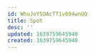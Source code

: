 ```yaml
---
id: WhuJoY5OAcTT1v694wnUO
title: Spot
desc: ''
updated: 1639759645940
created: 1639759645940
---
```


